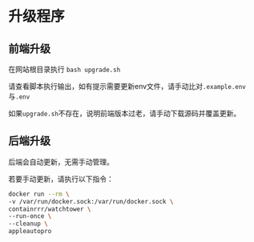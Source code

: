 # 升级程序

## 前端升级

在网站根目录执行 `bash upgrade.sh`

请查看脚本执行输出，如有提示需要更新env文件，请手动比对`.example.env`与`.env`

如果`upgrade.sh`不存在，说明前端版本过老，请手动下载源码并覆盖更新。

## 后端升级

后端会自动更新，无需手动管理。

若要手动更新，请执行以下指令：

```bash
docker run --rm \
-v /var/run/docker.sock:/var/run/docker.sock \
containrrr/watchtower \
--run-once \
--cleanup \
appleautopro
```

